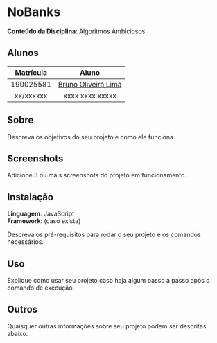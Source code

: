 # NoBanks

**Conteúdo da Disciplina**: Algoritmos Ambiciosos<br>

## Alunos

| Matrícula |                        Aluno                        |
| :-------: | :-------------------------------------------------: |
| 190025581 | [Bruno Oliveira Lima](https://github.com/eng-Bruno) |
| xx/xxxxxx |                   xxxx xxxx xxxxx                   |

## Sobre 
Descreva os objetivos do seu projeto e como ele funciona. 

## Screenshots
Adicione 3 ou mais screenshots do projeto em funcionamento.

## Instalação 
**Linguagem**: JavaScript<br>
**Framework**: (caso exista)<br>

Descreva os pré-requisitos para rodar o seu projeto e os comandos necessários.

## Uso 
Explique como usar seu projeto caso haja algum passo a passo após o comando de execução.

## Outros 
Quaisquer outras informações sobre seu projeto podem ser descritas abaixo.




